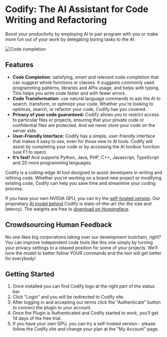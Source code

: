 # Codify: The AI Assistant for Code Writing and Refactoring
Boost your productivity by employing AI to pair program with you or make more fun out of your work by delegating boring tasks to the AI.

![Code completion](autocomplete.gif)

## Features
- **Code Completion:** satisfying, smart and relevant code completion that can suggest whole functions or classes. It suggests commonly used programming patterns, libraries and APIs usage, and helps with typing. This helps you write code faster and with fewer errors.
- **Code Transformation:** use natural language commands to ask the AI to search, transform, or optimize your code. Whether you're looking to optimize, search, or refactor your code, Codify has you covered.
- **Privacy of your code guaranteed:** Codify allows you to restrict access to particular files or projects, ensuring that your private code or confidential files are protected. And we never store your code on the server side.
- **User-Friendly Interface:** Codify has a simple, user-friendly interface that makes it easy to use, even for those new to AI tools. Codify will assist by completing your code or by accessing the AI toolbox function (use F1 to open).
- **It’s fast!** And supports Python, Java, PHP, C++, Javascript, TypeScript and 20 more programming languages.

Codify is a cutting-edge AI tool designed to assist developers in writing and refining code.
Whether you're working on a brand new project or modifying existing code, Codify can help you save time and streamline your coding process.

If you have your own NVIDIA GPU, you can try the [self-hosted version](https://codify.smallcloud.ai/docker).
Our proprietary [AI model behind](https://www.smallcloud.ai/) Codify is state-of-the-art (for the size and latency). The weights are free to [download on Huggingface](https://huggingface.co/smallcloudai).

## Crowdsourcing Human Feedback
No one likes big corporations taking over our development toolchain, right? You can improve independent code tools like this one simply by turning your privacy settings to a relaxed position for some of your projects. We’ll tune the model to better follow YOUR commands and the tool will get better for everybody!

## Getting Started
1. Once installed you can find Codify logo at the right part of the status bar.
2. Click "Login" and you will be redirected to Codify site.
3. After logging in and accepting our terms click the "Authenticate" button to connect the plugin to your account.
4. Once the Plugin is Authenticated and Codify started to work, you’ll get 14 days of the free trial.
5. If you have your own GPU, you can try a self-hosted version - please follow the Codify site and change your plan at the "My Account" page.

